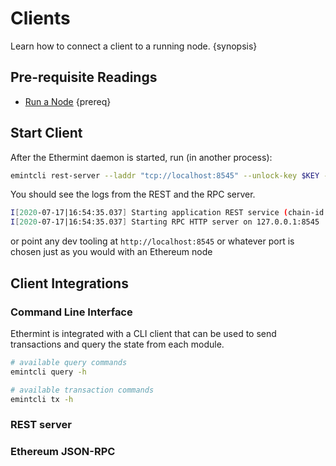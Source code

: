 <!--
order: 6
-->

# Clients

Learn how to connect a client to a running node. {synopsis}

## Pre-requisite Readings

- [Run a Node](./run_node.md) {prereq}

## Start Client

After the Ethermint daemon is started, run (in another process):

```bash
emintcli rest-server --laddr "tcp://localhost:8545" --unlock-key $KEY --chain-id $CHAINID --trace
```

You should see the logs from the REST and the RPC server.

```bash
I[2020-07-17|16:54:35.037] Starting application REST service (chain-id: "8")... module=rest-server
I[2020-07-17|16:54:35.037] Starting RPC HTTP server on 127.0.0.1:8545   module=rest-server
```

or point any dev tooling at `http://localhost:8545` or whatever port is chosen just as you would with an Ethereum node

## Client Integrations

### Command Line Interface

Ethermint is integrated with a CLI client that can be used to send transactions and query the state from each module.

```bash
# available query commands
emintcli query -h

# available transaction commands
emintcli tx -h
```

### REST server

### Ethereum JSON-RPC
